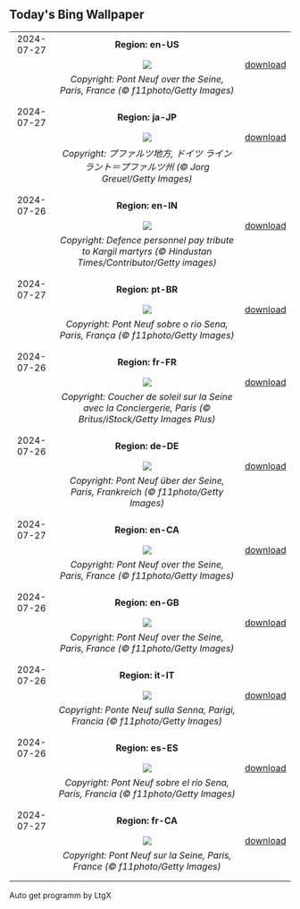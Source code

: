 ## Today's Bing Wallpaper
|      |      |      |
| :----: | :----: | :----: |
|2024-07-27|**Region: en-US**||
||![](https://www.bing.com/th?id=OHR.PontNeuf_EN-US5735328254_UHD.jpg&pid=hp&w=1152&h=648&rs=1&c=4)| [download](https://www.bing.com/th?id=OHR.PontNeuf_EN-US5735328254_UHD.jpg)|
||*Copyright: Pont Neuf over the Seine, Paris, France (© f11photo/Getty Images)*
||
|||
|2024-07-27|**Region: ja-JP**||
||![](https://www.bing.com/th?id=OHR.RhinelandVineyards_JA-JP6772337865_UHD.jpg&pid=hp&w=1152&h=648&rs=1&c=4)| [download](https://www.bing.com/th?id=OHR.RhinelandVineyards_JA-JP6772337865_UHD.jpg)|
||*Copyright: プファルツ地方, ドイツ ラインラント＝プファルツ州 (© Jorg Greuel/Getty Images)*
||
|||
|2024-07-26|**Region: en-IN**||
||![](https://www.bing.com/th?id=OHR.KargilMemorial_EN-IN8142573327_UHD.jpg&pid=hp&w=1152&h=648&rs=1&c=4)| [download](https://www.bing.com/th?id=OHR.KargilMemorial_EN-IN8142573327_UHD.jpg)|
||*Copyright: Defence personnel pay tribute to Kargil martyrs (© Hindustan Times/Contributor/Getty images)*
||
|||
|2024-07-27|**Region: pt-BR**||
||![](https://www.bing.com/th?id=OHR.PontNeuf_PT-BR6985503586_UHD.jpg&pid=hp&w=1152&h=648&rs=1&c=4)| [download](https://www.bing.com/th?id=OHR.PontNeuf_PT-BR6985503586_UHD.jpg)|
||*Copyright: Pont Neuf sobre o rio Sena, Paris, França (© f11photo/Getty Images)*
||
|||
|2024-07-26|**Region: fr-FR**||
||![](https://www.bing.com/th?id=OHR.ParisOlympicGames_FR-FR9795678627_UHD.jpg&pid=hp&w=1152&h=648&rs=1&c=4)| [download](https://www.bing.com/th?id=OHR.ParisOlympicGames_FR-FR9795678627_UHD.jpg)|
||*Copyright: Coucher de soleil sur la Seine avec la Conciergerie, Paris (© Britus/iStock/Getty Images Plus)*
||
|||
|2024-07-26|**Region: de-DE**||
||![](https://www.bing.com/th?id=OHR.PontNeuf_DE-DE3491182844_UHD.jpg&pid=hp&w=1152&h=648&rs=1&c=4)| [download](https://www.bing.com/th?id=OHR.PontNeuf_DE-DE3491182844_UHD.jpg)|
||*Copyright: Pont Neuf über der Seine, Paris, Frankreich (© f11photo/Getty Images)*
||
|||
|2024-07-27|**Region: en-CA**||
||![](https://www.bing.com/th?id=OHR.PontNeuf_EN-CA9337401252_UHD.jpg&pid=hp&w=1152&h=648&rs=1&c=4)| [download](https://www.bing.com/th?id=OHR.PontNeuf_EN-CA9337401252_UHD.jpg)|
||*Copyright: Pont Neuf over the Seine, Paris, France (© f11photo/Getty Images)*
||
|||
|2024-07-26|**Region: en-GB**||
||![](https://www.bing.com/th?id=OHR.PontNeuf_EN-GB0058066250_UHD.jpg&pid=hp&w=1152&h=648&rs=1&c=4)| [download](https://www.bing.com/th?id=OHR.PontNeuf_EN-GB0058066250_UHD.jpg)|
||*Copyright: Pont Neuf over the Seine, Paris, France (© f11photo/Getty Images)*
||
|||
|2024-07-26|**Region: it-IT**||
||![](https://www.bing.com/th?id=OHR.PontNeuf_IT-IT7027678488_UHD.jpg&pid=hp&w=1152&h=648&rs=1&c=4)| [download](https://www.bing.com/th?id=OHR.PontNeuf_IT-IT7027678488_UHD.jpg)|
||*Copyright: Ponte Neuf sulla Senna, Parigi, Francia (© f11photo/Getty Images)*
||
|||
|2024-07-26|**Region: es-ES**||
||![](https://www.bing.com/th?id=OHR.PontNeuf_ES-ES2550658471_UHD.jpg&pid=hp&w=1152&h=648&rs=1&c=4)| [download](https://www.bing.com/th?id=OHR.PontNeuf_ES-ES2550658471_UHD.jpg)|
||*Copyright: Pont Neuf sobre el río Sena, París, Francia (© f11photo/Getty Images)*
||
|||
|2024-07-27|**Region: fr-CA**||
||![](https://www.bing.com/th?id=OHR.PontNeuf_FR-CA3057910454_UHD.jpg&pid=hp&w=1152&h=648&rs=1&c=4)| [download](https://www.bing.com/th?id=OHR.PontNeuf_FR-CA3057910454_UHD.jpg)|
||*Copyright: Pont Neuf sur la Seine, Paris, France (© f11photo/Getty Images)*
||
|||

Auto get programm by LtgX
